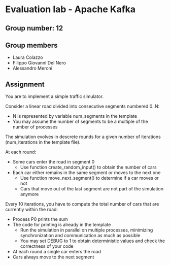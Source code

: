 # Evaluation lab - Apache Kafka
## Group number: 12

## Group members

- Laura Colazzo
- Filippo Giovanni Del Nero
- Alessandro Meroni


## Assignment 

You are to implement a simple traffic simulator.

Consider a linear road divided into consecutive
segments numbered 0..N:
- N is represented by variable num_segments in the template
- You may assume the number of segments to be a multiple of the number of processes

The simulation evolves in descrete rounds for a given number of iterations (num_iterations in the template file).

At each round:
- Some cars enter the road in segment 0
	- Use function create_random_input() to obtain the number of cars
- Each car either remains in the same segment or moves to the next one
	- Use function move_next_segment() to determine if a car moves or not
	- Cars that move out of the last segment are not part of the simulation anymore

Every 10 iterations, you have to compute the total number of cars that are currently within the road:
- Process P0 prints the sum
- The code for printing is already in the template
	- Run the simulation in parallel on multiple processes, minimizing synchronization and communication as much as possible
	- You may set DEBUG to 1 to obtain deterministic values and check the correctness of your code
- At each round a single car enters the road
- Cars always move to the next segment
